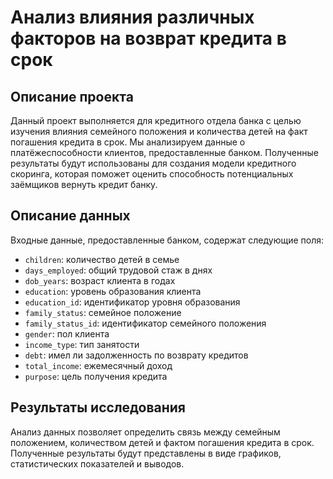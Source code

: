 # Анализ влияния различных факторов на возврат кредита в срок

## Описание проекта
Данный проект выполняется для кредитного отдела банка с целью изучения влияния семейного положения и количества детей на факт погашения кредита в срок. Мы анализируем данные о платёжеспособности клиентов, предоставленные банком. Полученные результаты будут использованы для создания модели кредитного скоринга, которая поможет оценить способность потенциальных заёмщиков вернуть кредит банку.

## Описание данных
Входные данные, предоставленные банком, содержат следующие поля:

- `children`: количество детей в семье
- `days_employed`: общий трудовой стаж в днях
- `dob_years`: возраст клиента в годах
- `education`: уровень образования клиента
- `education_id`: идентификатор уровня образования
- `family_status`: семейное положение
- `family_status_id`: идентификатор семейного положения
- `gender`: пол клиента
- `income_type`: тип занятости
- `debt`: имел ли задолженность по возврату кредитов
- `total_income`: ежемесячный доход
- `purpose`: цель получения кредита

## Результаты исследования
Анализ данных позволяет определить связь между семейным положением, количеством детей и фактом погашения кредита в срок. Полученные результаты будут представлены в виде графиков, статистических показателей и выводов.
